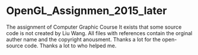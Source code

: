 # OpenGL_Assignmen_2015_later
The assignment of Computer Graphic Course
It exists that some source code is not created by Liu Wang.
All files with references contain the orginal auther name and the copyright anousment.
Thanks a lot for the open-source code.
Thanks a lot to who helped me.

